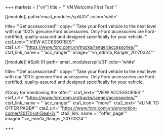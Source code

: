 +++
markets = ["vn"]
title = '''VN Welcome First Test'''

 [[module]]
path='email_modules/split/07'
color='white'

title='''Get accessorised'''
copy='''Take your Ford vehicle to the next level with our 100% genuine Ford accessories. Only Ford accessories are Ford-certified, quality-assured and designed specifically for your vehicle.'''
cta1_text='''VIEW ACCESSORIES'''
cta1_url='''https://www.ford.com.vn/trucks/ranger/accessories/'''
cta1_link_name = '''acc_ranger'''
image='''vn_edm1a_Ranger_20170324'''


[[module]] #Split 01
path='email_modules/split/01'
color='white'

  title='''Get accessorised'''
  copy='''Take your Ford vehicle to the next level with our 100% genuine Ford accessories. Only Ford accessories are Ford-certified, quality-assured and designed specifically for your vehicle. <br /><br />#Copy for mentioning the offer.'''
  cta1_text='''VIEW ACCESSORIES'''
  cta1_url='''https://www.ford.com.vn/trucks/ranger/accessories/'''
	cta1_link_name = '''acc_ranger'''
     cta1_icon='''more'''
  cta2_text='''#LINK TO OFFER PAGE#'''
  cta2_url='''https://www.ford.com.vn/promotion-corner/2017/Hot-Deal-2/'''
	cta2_link_name = '''offer_page'''
  image='''vn_edm1a_Ranger_20170324'''


+++